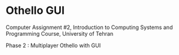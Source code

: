 # Othello GUI
Computer Assignment #2, Introduction to Computing Systems and Programming Course, University of Tehran

Phase 2 : Multiplayer Othello with GUI
